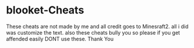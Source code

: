 # blooket-Cheats
These cheats are not made by me and all credit goes to Minesraft2. all i did was customize the text. also these cheats bully you so please if you get affended easily DONT use these. Thank You
